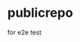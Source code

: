 # publicrepo
for e2e test










































































































































































































































































































































































































































































































































































































































































































































































































































































































































































































































































































































































































































































































































































































































































































































































































































































































































































































































































































































































































































































































































































































































































































































































































































































































































































































































































































































































































































































































































































































































































































































































































